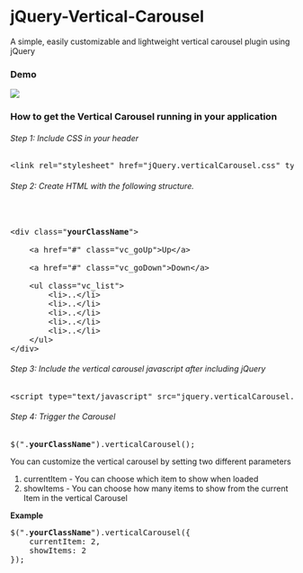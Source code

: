 # jQuery-Vertical-Carousel
A simple, easily customizable and lightweight vertical carousel plugin using jQuery

<h3>Demo</h3>
<img src="https://raw.githubusercontent.com/haripaddu/jQuery-Vertical-Carousel/master/img/demo1.gif"/>

<h3>How to get the Vertical Carousel running in your application</h3>

<h6>Step 1: Include CSS in your header</h6>
<pre>&lt;link rel="stylesheet" href="jQuery.verticalCarousel.css" type="text/css" /&gt;</pre>

<h6>Step 2: Create HTML with the following structure.</h6>
<pre>
<!-- In order to plugin to work, all the classes that starts with "vc_" should not be changed -->
<!-- This div is needed to wrap the carousel structure and you can add a class or ID of your choice -->
&lt;div class="<strong>yourClassName</strong>"&gt;
	<!-- Anchor tag for Up action -->
	&lt;a href="#" class="vc_goUp"&gt;Up&lt;/a&gt;
	<!-- Anchor tag for Down action -->
	&lt;a href="#" class="vc_goDown"&gt;Down&lt;/a&gt;
	<!-- The HTML code for Carousel and Carousel Items. You can use any container tags instead of UL, LI -->
	&lt;ul class="vc_list"&gt;
		&lt;li&gt;..&lt;/li&gt;
		&lt;li&gt;..&lt;/li&gt;
		&lt;li&gt;..&lt;/li&gt;
		&lt;li&gt;..&lt;/li&gt;
		&lt;li&gt;..&lt;/li&gt;
	&lt;/ul&gt;
&lt;/div&gt;
</pre>

<h6>Step 3: Include the vertical carousel javascript after including jQuery</h6>
<pre>&lt;script type="text/javascript" src="jquery.verticalCarousel.min.js"&gt;&lt;script/&gt;</pre>

<h6>Step 4: Trigger the Carousel</h6>
<pre>
$(".<strong>yourClassName</strong>").verticalCarousel();
</pre>
<p>You can customize the vertical carousel by setting two different parameters</p>
<ol>
	<li>currentItem - You can choose which item to show when loaded</li>
	<li>showItems - You can choose how many items to show from the current Item in the vertical Carousel</li>
</ol>
<p><strong>Example</strong>
<pre>
$(".<strong>yourClassName</strong>").verticalCarousel({
	currentItem: 2,
    showItems: 2
});
</pre>